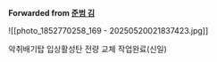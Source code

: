 **Forwarded from [준범 김](https://t.me/no_username_7008444932)**

![[photo_1852770258_169 - 20250520021837423.jpg]]

악취배기탑 입상활성탄 전량 교체 작업완료(신일)